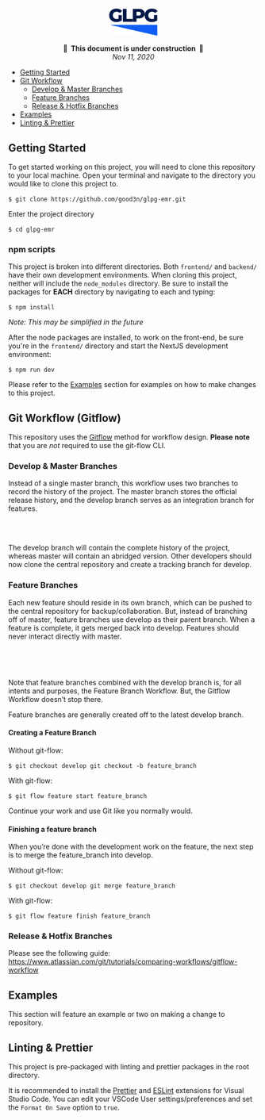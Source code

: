 <p align="center">
<img src="./frontend/public/logo.svg" alt="GLPG" width="100"/>
</p>

<p align="center">
<strong>🚧&nbsp;&nbsp;This document is under construction&nbsp;&nbsp;🚧</strong>
<br/>
<em>Nov 11, 2020</em>
</p>

- [Getting Started](#getting-started)
- [Git Workflow](#git-workflow-gitflow)
  - [Develop & Master Branches](#develop--master-branches)
  - [Feature Branches](#feature-branches)
  - [Release & Hotfix Branches](#release--hotfix-branches)
- [Examples](#examples)
- [Linting & Prettier](#linting--prettier)

## Getting Started

To get started working on this project, you will need to clone this repository to your local machine. Open your terminal and navigate to the directory you would like to clone this project to.

```
$ git clone https://github.com/good3n/glpg-emr.git
```

Enter the project directory

```
$ cd glpg-emr
```

### npm scripts

This project is broken into different directories. Both `frontend/` and `backend/` have their own development environments. When cloning this project, neither will include the `node_modules` directory. Be sure to install the packages for **EACH** directory by navigating to each and typing:

```
$ npm install
```

_Note: This may be simplified in the future_

After the node packages are installed, to work on the front-end, be sure you're in the `frontend/` directory and start the NextJS development environment:

```
$ npm run dev
```

Please refer to the [Examples](#examples) section for examples on how to make changes to this project.

## Git Workflow (Gitflow)

This repository uses the [Gitflow](https://www.atlassian.com/git/tutorials/comparing-workflows/gitflow-workflow) method for workflow design. **Please note** that you are _not_ required to use the git-flow CLI.

### Develop & Master Branches

Instead of a single master branch, this workflow uses two branches to record the history of the project. The master branch stores the official release history, and the develop branch serves as an integration branch for features.
<br/>

<p align="center">
<img src="https://wac-cdn.atlassian.com/dam/jcr:2bef0bef-22bc-4485-94b9-a9422f70f11c/02%20(2).svg?cdnVersion=1324" alt="" width="500" style="max-width: 100%;"/>
</p>
<br/>
The develop branch will contain the complete history of the project, whereas master will contain an abridged version. Other developers should now clone the central repository and create a tracking branch for develop.

### Feature Branches

Each new feature should reside in its own branch, which can be pushed to the central repository for backup/collaboration. But, instead of branching off of master, feature branches use develop as their parent branch. When a feature is complete, it gets merged back into develop. Features should never interact directly with master.
<br/>

<p align="center">
<img src="https://wac-cdn.atlassian.com/dam/jcr:b5259cce-6245-49f2-b89b-9871f9ee3fa4/03%20(2).svg?cdnVersion=1324" alt="" width="500" style="max-width: 100%;"/>
</p>
<br/>

Note that feature branches combined with the develop branch is, for all intents and purposes, the Feature Branch Workflow. But, the Gitflow Workflow doesn’t stop there.

Feature branches are generally created off to the latest develop branch.

#### Creating a Feature Branch

Without git-flow:

```
$ git checkout develop git checkout -b feature_branch
```

With git-flow:

```
$ git flow feature start feature_branch
```

Continue your work and use Git like you normally would.

#### Finishing a feature branch

When you’re done with the development work on the feature, the next step is to merge the feature_branch into develop.

Without git-flow:

```
$ git checkout develop git merge feature_branch
```

With git-flow:

```
$ git flow feature finish feature_branch
```

### Release & Hotfix Branches

Please see the following guide: https://www.atlassian.com/git/tutorials/comparing-workflows/gitflow-workflow

## Examples

This section will feature an example or two on making a change to repository.

## Linting & Prettier

This project is pre-packaged with linting and prettier packages in the root directory.

It is recommended to install the [Prettier](https://marketplace.visualstudio.com/items?itemName=esbenp.prettier-vscode) and [ESLint](https://marketplace.visualstudio.com/items?itemName=dbaeumer.vscode-eslint) extensions for Visual Studio Code. You can edit your VSCode User settings/preferences and set the `Format On Save` option to `true`.
